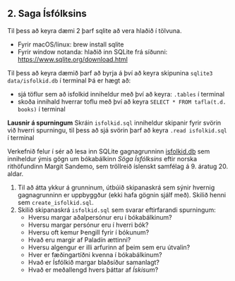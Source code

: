 ## 2. Saga Ísfólksins

Til þess að keyra dæmi 2 þarf sqlite að vera hlaðið í tölvuna.
  - Fyrir macOS/linux: brew install sqlite
  - Fyrir window notanda: hlaðið inn SQLite frá síðunni: https://www.sqlite.org/download.html

Til þess að keyra dæmið þarf að byrja á því að keyra skipunina `sqlite3 data/isfolkid.db` í terminal
Þá er hægt að:
- sjá töflur sem að isfolkid inniheldur með því að keyra: `.tables` í terminal
- skoða innihald hverrar toflu með því að keyra `SELECT * FROM tafla(t.d. books)` í terminal

**Lausnir á spurningum**
Skráin `isfolkid.sql` inniheldur skipanir fyrir svörin við hverri spurningu, til þess að sjá svörin þarf að keyra `.read isfolkid.sql` í terminal


Verkefnið felur í sér að lesa inn SQLite gagnagrunninn [isfolkid.db](data/isfolkid.db) sem
inniheldur ýmis gögn um bókabálkinn _Söga Ísfólksins_ eftir norska rithöfundinn Margit Sandemo,
sem tröllreið íslenskt samfélag á 9. áratug 20. aldar.

1. Til að átta ykkur á grunninum, útbúið skipanaskrá sem sýnir hvernig gagnagrunninn er
   uppbyggður (ekki hafa gögnin sjálf með). Skilið henni sem `create_isfolkid.sql`.
2. Skilið skipanaskrá `isfolkid.sql` sem svarar eftirfarandi spurningum:
    - Hversu margar aðalpersónur eru í bókabálkinum?
    - Hversu margar persónur eru í hverri bók?
    - Hversu oft kemur Þengill fyrir í bókunum?
    - Hvað eru margir af Paladín ættinni?
    - Hversu algengur er illi arfurinn af þeim sem eru útvalin?
    - Hver er fæðingartíðni kvenna í bókabálkinum?
    - Hvað er Ísfólkið margar blaðsíður samanlagt?
    - Hvað er meðallengd hvers þáttar af _Ískisum_?

